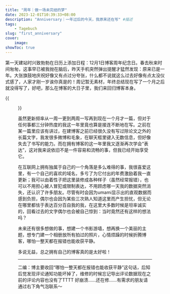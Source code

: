 ```yaml
---
title: "周年｜做一场未完结的梦"
date: 2023-12-01T10:39:33+08:00
description: "Anniversary｜一年过后的今天，我原来还在写" #描述
tags: 
    - Tagebuch
slug: "first_anniversary"
cover:
    image: 
showToc: true
---
```

第一天建站时兴致勃勃在日历上添加日程：12月1日博客周年纪念日。春去秋来时间匆匆，这事早已被我抛在脑后，昨天手机突然弹出提醒才猛然发现：原来已是一年。大张旗鼓地庆祝好像又有点过分夸张，什么都不说就这么过去好像有点太没仪式感了，人家才刚一岁诶你真是的！周记暂无素材，年终总结现在写了一个月之后就没得写了，好吧，那么在博客的大日子里，我们来回归博客本身。

{{<figure src="1201.webp#center" caption="贴一点数据" width="400px">}}

虽然更新频率从一周一更到两周一写再到现在一个月才一篇，但对于任何事都三分钟热度的我这一年里竟也算是接连不断地在写。之前在某一篇里应该有讲过，在建博客之前已经很久没有写过除论文之外的长篇文字，我发很多微博和毛象，在聊天框里键入无数信息，但好像失去了书写的能力。而在拥有博客的这一年里我又逐渐再次学会“表达”，这对我来说依旧不是一件容易和流畅的事，但我已经开始享受它。

在互联网上拥有独属于自己的一个角落是多么难得的事，我很喜爱这里，有一个自己的喜欢的域名，多亏了为它付出的年费激励着我一直更新；我可以由着性子把这里装修成各种样子（虽然经常报错），也可以不用担心被人冒犯或限制表达，不用顾虑哪一天我的数据突然消失，还认识了许多朋友。尽管有时会因为umami显示出的直观数据而感到负担，偶尔也会因为某些三次熟人知道这里而产生担忧，但无论在哪里都怯于表达百分百自我的我，在这里大多数时候是坦率诚实的，回看过去的文字偶尔也会被自己惊到：当时竟然还有这样的想法吗？

未来还有很多想做的事，想建一个书影游墙，想再换一个美丽的主题，想专门建一个相册放所有拍过的照片，心情烦躁的时候折腾博客，哪怕一整天都在报错也能收获平静。

多说无益，总之拥有自己的博客真的是太好啦！

---
二编：博主要收回“哪怕一整天都在报错也能收获平静”这句话，后知后觉发现评论通知功能坏掉了，维修的时候忘记导出评论数据现在之前的评论内容也没有了TTTT 好崩溃……还在修……有需求的朋友请通过右下角气泡联系～